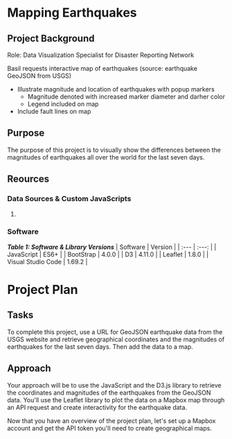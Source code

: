 # Mapping Earthquakes
<!-- Interactive Earthquake Map from GeoJSON, using JavaScript, D3 & Leaflet libraries, and Mapbox API (Rice Bootcamp) -->
## Project Background
Role: Data Visualization Specialist for Disaster Reporting Network

Basil requests interactive map of earthquakes (source: earthquake GeoJSON from USGS)
- Illustrate magnitude and location of earthquakes with popup markers
  - Magnitude denoted with increased marker diameter and darher color
  - Legend included on map
- Include fault lines on map

## Purpose
The purpose of this project is to visually show the differences between the magnitudes of earthquakes all over the world for the last seven days.

## Reources
### Data Sources & Custom JavaScripts
1. 

### Software
<!-- Leaflet is a content delivery network -->
***Table 1: Software & Library Versions***
| Software | Version |
| :--- | :---: |
| JavaScript | ES6+ |
| BootStrap | 4.0.0 |
| D3 | 4.11.0 |
| Leaflet | 1.8.0 |
| Visual Studio Code | 1.69.2 |

# Project Plan
## Tasks
To complete this project, use a URL for GeoJSON earthquake data from the USGS website and retrieve geographical coordinates and the magnitudes of earthquakes for the last seven days. Then add the data to a map.

## Approach
Your approach will be to use the JavaScript and the D3.js library to retrieve the coordinates and magnitudes of the earthquakes from the GeoJSON data. You'll use the Leaflet library to plot the data on a Mapbox map through an API request and create interactivity for the earthquake data.

Now that you have an overview of the project plan, let's set up a Mapbox account and get the API token you'll need to create geographical maps.